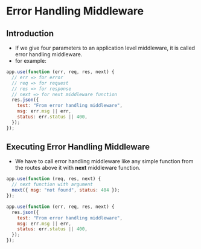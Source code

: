 # Error Handling Middleware

## Introduction

- If we give four parameters to an application level middleware, it is called error handling middleware.
- for example:

```js
app.use(function (err, req, res, next) {
  // err => for error
  // req => for request
  // res => for response
  // next => for next middleware function
  res.json({
    test: "From error handling middleware",
    msg: err.msg || err,
    status: err.status || 400,
  });
});
```

## Executing Error Handling Middleware

- We have to call error handling middleware like any simple function from the routes above it with **next** middleware function.

```js
app.use(function (req, res, next) {
  // next function with argument
  next({ msg: "not found", status: 404 });
});

app.use(function (err, req, res, next) {
  res.json({
    test: "From error handling middleware",
    msg: err.msg || err,
    status: err.status || 400,
  });
});
```
